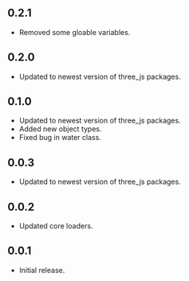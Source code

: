 ## 0.2.1

* Removed some gloable variables.

## 0.2.0

* Updated to newest version of three_js packages.

## 0.1.0

* Updated to newest version of three_js packages.
* Added new object types.
* Fixed bug in water class.

## 0.0.3

* Updated to newest version of three_js packages.

## 0.0.2

* Updated core loaders.

## 0.0.1

* Initial release.